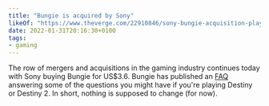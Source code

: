 ```yaml
---
title: "Bungie is acquired by Sony"
likeOf: "https://www.theverge.com/22910846/sony-bungie-acquisition-playstation-destiny-halo"
date: 2022-01-31T20:16:30+0100
tags:
- gaming
---
```

The row of mergers and acquisitions in the gaming industry continues today with Sony buying Bungie for US$3.6. Bungie has published an [FAQ](https://www.bungie.net/en/Explore/Detail/News/50989) answering some of the questions you might have if you're playing Destiny or Destiny 2. In short, nothing is supposed to change (for now).